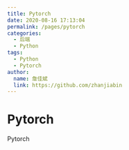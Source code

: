 ```yaml
---
title: Pytorch
date: 2020-08-16 17:13:04
permalink: /pages/pytorch
categories:
  - 后端
  - Python
tags:
  - Python
  - Pytorch
author:
  name: 詹佳斌
  link: https://github.com/zhanjiabin
---
```

# Pytorch

Pytorch
<!-- more -->
